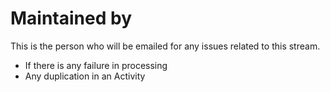 # Maintained by

This is the person who will be emailed for any issues related to this stream.

 - If there is any failure in processing
 - Any duplication in an Activity
